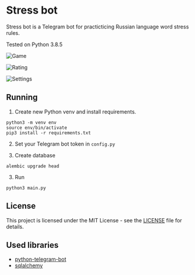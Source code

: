 # Stress bot

Stress bot is a Telegram bot for practicticing Russian language word stress rules.

Tested on Python 3.8.5

![Game](https://user-images.githubusercontent.com/43320720/119373638-4bb81f80-bcc1-11eb-9ce4-40f23355858c.png)

![Rating](https://user-images.githubusercontent.com/43320720/119626096-88942b80-be13-11eb-89c3-391c70b2fef2.png)

![Settings](https://user-images.githubusercontent.com/43320720/119626100-89c55880-be13-11eb-86ed-ae01e1ebde56.png)

## Running

1. Create new Python venv and install requirements.
```
python3 -m venv env
source env/bin/activate
pip3 install -r requirements.txt
```

2. Set your Telegram bot token in `config.py`

3. Create database
```
alembic upgrade head
```
3. Run
```
python3 main.py
```

## License

This project is licensed under the MIT License - see the [LICENSE](LICENSE) file for details.

## Used libraries

* [python-telegram-bot](https://github.com/python-telegram-bot/python-telegram-bot)
* [sqlalchemy](https://www.sqlalchemy.org/)

